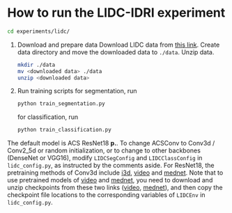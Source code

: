 
# How to run the LIDC-IDRI experiment

```bash
cd experiments/lidc/
```

1. Download and prepare data
   Download LIDC data from [this link](https://drive.google.com/file/d/1gaMYsgTj0rmnPYGsAFpnB20rWbW-NOll/view?usp=sharing).
   Create data directory and move the downloaded data to ``./data``.
   Unzip data.

   ```bash
   mkdir ./data
   mv <downloaded data> ./data
   unzip <downloaded data>
   ```

2. Run training scripts
    for segmentation, run

    ```bash
    python train_segmentation.py
    ```

    for classification, run

    ```bash
    python train_classification.py
    ```

The default model is ACS ResNet18 **p.**. To change ACSConv to Conv3d / Conv2_5d or random initialization, or to change to other backbones (DenseNet or VGG16), modify ```LIDCSegConfig``` and ```LIDCClassConfig``` in ```lidc_config.py```, as instructed by the comments aside. For ResNet18, the pretraining methods of Conv3d include [i3d](https://arxiv.org/abs/1705.07750), [video](https://github.com/kenshohara/3D-ResNets-PyTorch) and [mednet](https://github.com/Tencent/MedicalNet). Note that to use pretrained models of [video](https://github.com/kenshohara/3D-ResNets-PyTorch) and [mednet](https://github.com/Tencent/MedicalNet), you need to download and unzip checkpoints from these two links ([video](https://drive.google.com/drive/folders/1zvl89AgFAApbH0At-gMuZSeQB_LpNP-M), [mednet](https://drive.google.com/file/d/1399AsrYpQDi1vq6ciKRQkfknLsQQyigM/view?usp=sharing)), and then copy the checkpoint file locations to the corresponding variables of ``LIDCEnv`` in ``lidc_config.py``.


